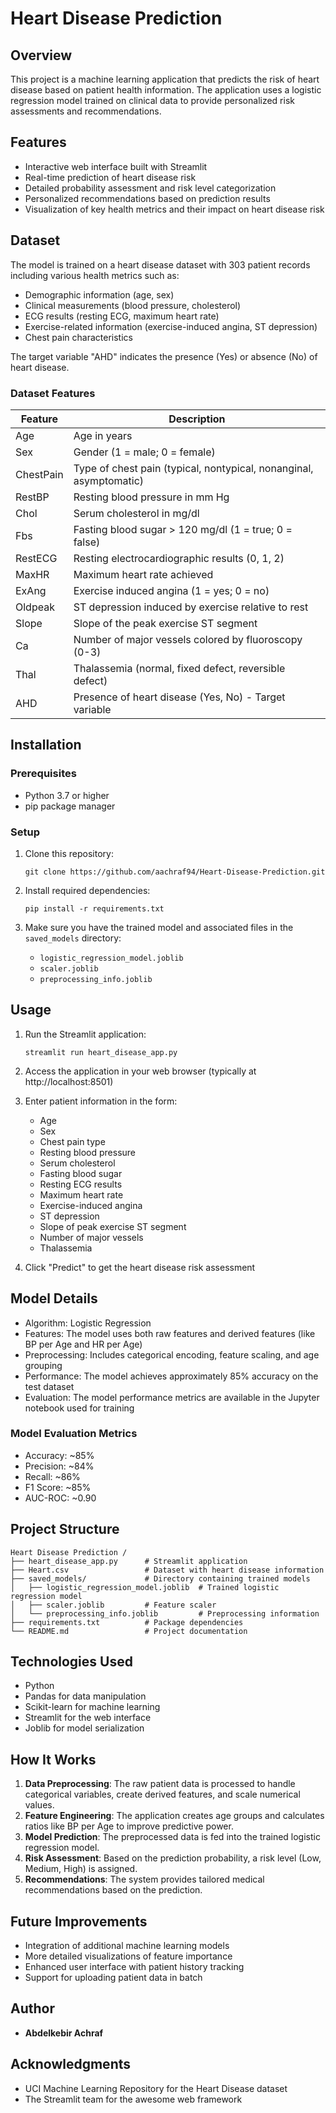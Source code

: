 # Heart Disease Prediction

## Overview

This project is a machine learning application that predicts the risk of heart disease based on patient health information. The application uses a logistic regression model trained on clinical data to provide personalized risk assessments and recommendations.

## Features

- Interactive web interface built with Streamlit
- Real-time prediction of heart disease risk
- Detailed probability assessment and risk level categorization
- Personalized recommendations based on prediction results
- Visualization of key health metrics and their impact on heart disease risk

## Dataset

The model is trained on a heart disease dataset with 303 patient records including various health metrics such as:

- Demographic information (age, sex)
- Clinical measurements (blood pressure, cholesterol)
- ECG results (resting ECG, maximum heart rate)
- Exercise-related information (exercise-induced angina, ST depression)
- Chest pain characteristics

The target variable "AHD" indicates the presence (Yes) or absence (No) of heart disease.

### Dataset Features

| Feature   | Description                                                        |
| --------- | ------------------------------------------------------------------ |
| Age       | Age in years                                                       |
| Sex       | Gender (1 = male; 0 = female)                                      |
| ChestPain | Type of chest pain (typical, nontypical, nonanginal, asymptomatic) |
| RestBP    | Resting blood pressure in mm Hg                                    |
| Chol      | Serum cholesterol in mg/dl                                         |
| Fbs       | Fasting blood sugar > 120 mg/dl (1 = true; 0 = false)              |
| RestECG   | Resting electrocardiographic results (0, 1, 2)                     |
| MaxHR     | Maximum heart rate achieved                                        |
| ExAng     | Exercise induced angina (1 = yes; 0 = no)                          |
| Oldpeak   | ST depression induced by exercise relative to rest                 |
| Slope     | Slope of the peak exercise ST segment                              |
| Ca        | Number of major vessels colored by fluoroscopy (0-3)               |
| Thal      | Thalassemia (normal, fixed defect, reversible defect)              |
| AHD       | Presence of heart disease (Yes, No) - Target variable              |

## Installation

### Prerequisites

- Python 3.7 or higher
- pip package manager

### Setup

1. Clone this repository:

   ```
   git clone https://github.com/aachraf94/Heart-Disease-Prediction.git
   ```

2. Install required dependencies:

   ```
   pip install -r requirements.txt
   ```

3. Make sure you have the trained model and associated files in the `saved_models` directory:
   - `logistic_regression_model.joblib`
   - `scaler.joblib`
   - `preprocessing_info.joblib`

## Usage

1. Run the Streamlit application:

   ```
   streamlit run heart_disease_app.py
   ```

2. Access the application in your web browser (typically at http://localhost:8501)

3. Enter patient information in the form:

   - Age
   - Sex
   - Chest pain type
   - Resting blood pressure
   - Serum cholesterol
   - Fasting blood sugar
   - Resting ECG results
   - Maximum heart rate
   - Exercise-induced angina
   - ST depression
   - Slope of peak exercise ST segment
   - Number of major vessels
   - Thalassemia

4. Click "Predict" to get the heart disease risk assessment

## Model Details

- Algorithm: Logistic Regression
- Features: The model uses both raw features and derived features (like BP per Age and HR per Age)
- Preprocessing: Includes categorical encoding, feature scaling, and age grouping
- Performance: The model achieves approximately 85% accuracy on the test dataset
- Evaluation: The model performance metrics are available in the Jupyter notebook used for training

### Model Evaluation Metrics

- Accuracy: ~85%
- Precision: ~84%
- Recall: ~86%
- F1 Score: ~85%
- AUC-ROC: ~0.90

## Project Structure

```
Heart Disease Prediction /
├── heart_disease_app.py      # Streamlit application
├── Heart.csv                 # Dataset with heart disease information
├── saved_models/             # Directory containing trained models
│   ├── logistic_regression_model.joblib  # Trained logistic regression model
│   ├── scaler.joblib         # Feature scaler
│   └── preprocessing_info.joblib         # Preprocessing information
├── requirements.txt          # Package dependencies
└── README.md                 # Project documentation
```

## Technologies Used

- Python
- Pandas for data manipulation
- Scikit-learn for machine learning
- Streamlit for the web interface
- Joblib for model serialization

## How It Works

1. **Data Preprocessing**: The raw patient data is processed to handle categorical variables, create derived features, and scale numerical values.
2. **Feature Engineering**: The application creates age groups and calculates ratios like BP per Age to improve predictive power.
3. **Model Prediction**: The preprocessed data is fed into the trained logistic regression model.
4. **Risk Assessment**: Based on the prediction probability, a risk level (Low, Medium, High) is assigned.
5. **Recommendations**: The system provides tailored medical recommendations based on the prediction.

## Future Improvements

- Integration of additional machine learning models
- More detailed visualizations of feature importance
- Enhanced user interface with patient history tracking
- Support for uploading patient data in batch

## Author

- **Abdelkebir Achraf**


## Acknowledgments

- UCI Machine Learning Repository for the Heart Disease dataset
- The Streamlit team for the awesome web framework
